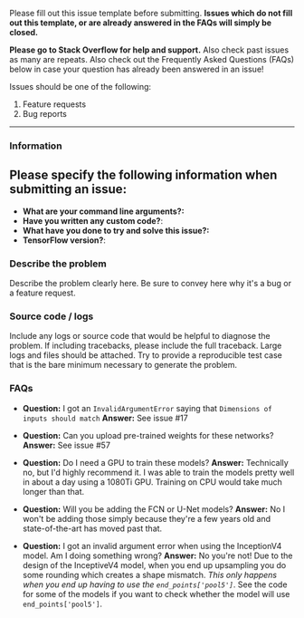 Please fill out this issue template before submitting. **Issues which do not fill out this template, or are already answered in the FAQs will simply be closed.**

**Please go to Stack Overflow for help and support.** Also check past issues as many are repeats. Also check out the Frequently Asked Questions (FAQs) below in case your question has already been answered in an issue!

Issues should be one of the following:

1. Feature requests
2. Bug reports

------------------------

### Information
## Please specify the following information when submitting an issue:
- **What are your command line arguments?:**
- **Have you written any custom code?**:
- **What have you done to try and solve this issue?:**
- **TensorFlow version?**:

### Describe the problem
Describe the problem clearly here. Be sure to convey here why it's a bug or a feature request.

### Source code / logs
Include any logs or source code that would be helpful to diagnose the problem. If including tracebacks, please include the full traceback. Large logs and files should be attached. Try to provide a reproducible test case that is the bare minimum necessary to generate the problem.

### FAQs

- **Question:** I got an `InvalidArgumentError` saying that `Dimensions of inputs should match` **Answer:** See issue #17

- **Question:** Can you upload pre-trained weights for these networks? **Answer:** See issue #57

- **Question:** Do I need a GPU to train these models? **Answer:** Technically no, but I'd highly recommend it. I was able to train the models pretty well in about a day using a 1080Ti GPU. Training on CPU would take much longer than that.

- **Question:** Will you be adding the FCN or U-Net models? **Answer:** No I won't be adding those simply because they're a few years old and state-of-the-art has moved past that.

- **Question:** I got an invalid argument error when using the InceptionV4 model. Am I doing something wrong? **Answer:** No you're not! Due to the design of the InceptiveV4 model, when you end up upsampling you do some rounding which creates a shape mismatch. _This only happens when you end up having to use the `end_points['pool5']`_. See the code for some of the models if you want to check whether the model will use `end_points['pool5']`.
